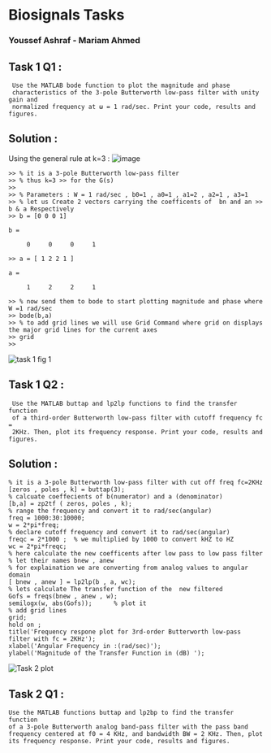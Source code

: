 # Biosignals Tasks

### Youssef Ashraf - Mariam Ahmed

## Task 1 Q1 :
```
 Use the MATLAB bode function to plot the magnitude and phase
 characteristics of the 3-pole Butterworth low-pass filter with unity gain and
 normalized frequency at ω = 1 rad/sec. Print your code, results and figures.
```
## Solution :
Using the general rule at k=3  :
![image](https://user-images.githubusercontent.com/83988379/171443473-473cec44-0c7e-4d5d-80fb-ebfadc81ed0d.png)







```
>> % it is a 3-pole Butterworth low-pass filter
>> % thus k=3 >> for the G(s) 
>> 
>> % Parameters : W = 1 rad/sec , b0=1 , a0=1 , a1=2 , a2=1 , a3=1 
>> % let us Create 2 vectors carrying the coefficents of  bn and an >> b & a Respectively 
>> b = [0 0 0 1]

b =

     0     0     0     1

>> a = [ 1 2 2 1 ]

a =

     1     2     2     1

>> % now send them to bode to start plotting magnitude and phase where W =1 rad/sec 
>> bode(b,a) 
>> % to add grid lines we will use Grid Command where grid on displays the major grid lines for the current axes
>> grid
>> 
```

![task 1 fig 1](https://user-images.githubusercontent.com/83988379/171441113-39867627-dd73-4f84-8a23-91125f3c5754.PNG)



## Task 1 Q2 :

```
 Use the MATLAB buttap and lp2lp functions to find the transfer function
 of a third-order Butterworth low-pass filter with cutoff frequency fc =
 2KHz. Then, plot its frequency response. Print your code, results and figures.
```

## Solution :
```
% it is a 3-pole Butterworth low-pass filter with cut off freq fc=2KHz 
[zeros , poles , k] = buttap(3);
% calcuate coeffecients of b(numerator) and a (denominator)
[b,a] = zp2tf ( zeros, poles , k);
% range the frequency and convert it to rad/sec(angular)
freq = 1000:30:10000;
w = 2*pi*freq;
% declare cutoff frequency and convert it to rad/sec(angular)
freqc = 2*1000 ;  % we multiplied by 1000 to convert kHZ to HZ
wc = 2*pi*freqc; 
% here calculate the new coefficents after low pass to low pass filter 
% let their names bnew , anew
% for explaination we are converting from analog values to angular domain 
[ bnew , anew ] = lp2lp(b , a, wc); 
% lets calculate The transfer function of the  new filtered  
Gofs = freqs(bnew , anew , w);
semilogx(w, abs(Gofs));      % plot it 
% add grid lines
grid;
hold on ;
title('Frequency respone plot for 3rd-order Butterworth low-pass filter with fc = 2KHz');
xlabel('Angular Frequency in :(rad/sec)');
ylabel('Magnitude of the Transfer Function in (dB) ');

```
![Task 2 plot](https://user-images.githubusercontent.com/83988379/171485553-18cf6afb-92b9-4529-9309-0e0f72fb8358.png)



## Task 2 Q1 :
```
Use the MATLAB functions buttap and lp2bp to find the transfer function
of a 3-pole Butterworth analog band-pass filter with the pass band
frequency centered at f0 = 4 KHz, and bandwidth BW = 2 KHz. Then, plot
its frequency response. Print your code, results and figures.

```
